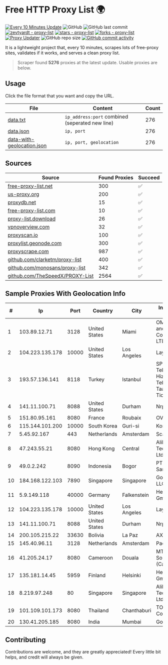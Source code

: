 
# Free HTTP Proxy List 🌍

[![Every 10 Minutes Update](https://github.com/mertguvencli/http-proxy-list/actions/workflows/main.yml/badge.svg?branch=main)](https://github.com/mertguvencli/http-proxy-list/actions/workflows/main.yml)
![GitHub](https://img.shields.io/github/license/mertguvencli/http-proxy-list)
![GitHub last commit](https://img.shields.io/github/last-commit/mertguvencli/http-proxy-list)
[![zevtyardt - proxy-list](https://img.shields.io/static/v1?label=zevtyardt&message=proxy-list&color=blue&logo=github)](https://github.com/zevtyardt/proxy-list "Go to GitHub repo")
[![stars - proxy-list](https://img.shields.io/github/stars/zevtyardt/proxy-list?style=social)](https://github.com/zevtyardt/proxy-list)
[![forks - proxy-list](https://img.shields.io/github/forks/zevtyardt/proxy-list?style=social)](https://github.com/zevtyardt/proxy-list)
[![Proxy Updater](https://github.com/zevtyardt/proxy-list/workflows/Proxy%20Updater/badge.svg)](https://github.com/zevtyardt/proxy-list/actions?query=workflow:"Proxy+Updater")
![GitHub repo size](https://img.shields.io/github/repo-size/zevtyardt/proxy-list)
[![GitHub commit activity](https://img.shields.io/github/commit-activity/m/zevtyardt/proxy-list?logo=commits)](https://github.com/zevtyardt/proxy-list/commits/main)

It is a lightweight project that, every 10 minutes, scrapes lots of free-proxy sites, validates if it works, and serves a clean proxy list.

> Scraper found **5276** proxies at the latest update. Usable proxies are below.

## Usage

Click the file format that you want and copy the URL.

|File|Content|Count|
|----|-------|-----|
|[data.txt](https://raw.githubusercontent.com/mertguvencli/http-proxy-list/main/proxy-list/data.txt)|`ip_address:port` combined (seperated new line)|276|
|[data.json](https://raw.githubusercontent.com/mertguvencli/http-proxy-list/main/proxy-list/data.json)|`ip, port`|276|
|[data-with-geolocation.json](https://raw.githubusercontent.com/mertguvencli/http-proxy-list/main/proxy-list/data-with-geolocation.json)|`ip, port, geolocation`|276|

## Sources

|Source|Found Proxies|Succeed|
|------|-------------|-------|
|[free-proxy-list.net](https://free-proxy-list.net)|300|✅|
|[us-proxy.org](https://www.us-proxy.org)|200|✅|
|[proxydb.net](http://proxydb.net)|15|✅|
|[free-proxy-list.com](https://free-proxy-list.com/?page=&port=&type%5B%5D=http&type%5B%5D=https&up_time=0&search=Search)|10|✅|
|[proxy-list.download](https://www.proxy-list.download/HTTP)|26|✅|
|[vpnoverview.com](https://vpnoverview.com/privacy/anonymous-browsing/free-proxy-servers)|32|✅|
|[proxyscan.io](https://www.proxyscan.io)|100|✅|
|[proxylist.geonode.com](https://proxylist.geonode.com/api/proxy-list?limit=300&page=1&sort_by=lastChecked&sort_type=desc&protocols=http,https)|300|✅|
|[proxyscrape.com](https://api.proxyscrape.com/v2/?request=displayproxies&protocol=http&timeout=10000&country=all&ssl=all&anonymity=all)|987|✅|
|[github.com/clarketm/proxy-list](https://raw.githubusercontent.com/clarketm/proxy-list/master/proxy-list-raw.txt)|400|✅|
|[github.com/monosans/proxy-list](https://raw.githubusercontent.com/monosans/proxy-list/main/proxies/http.txt)|342|✅|
|[github.com/TheSpeedX/PROXY-List](https://raw.githubusercontent.com/TheSpeedX/PROXY-List/master/http.txt)|2564|✅|


## Sample Proxies With Geolocation Info

|#|Ip|Port|Country|City|Internet Service Provider|
|-|--|----|-------|----|-------------------------|
|1|103.89.12.71|3128|United States|Miami|OMC Computers and Communications LTD|
|2|104.223.135.178|10000|United States|Los Angeles|LayerHost|
|3|193.57.136.141|8118|Turkey|Istanbul|SPDNet Telekomunikasyon Hizmetleri Bilgi Teknolojileri Taahhut Sanayi Ve Ticare|
|4|141.11.100.71|8088|United States|Durham|Nrp Network LLC|
|5|151.80.95.161|8080|France|Roubaix|OVH SAS|
|6|115.144.101.200|10000|South Korea|Guri-si|Korea Telecom|
|7|5.45.92.167|443|Netherlands|Amsterdam|Scalaxy B.V.|
|8|47.243.55.21|8080|Hong Kong|Central|Alibaba (US) Technology Co., Ltd.|
|9|49.0.2.242|8090|Indonesia|Bogor|PT Usaha Adi Sanggoro|
|10|184.168.122.103|7890|Singapore|Singapore|GoDaddy.com, LLC|
|11|5.9.149.118|40000|Germany|Falkenstein|Hetzner Online GmbH|
|12|104.223.135.178|10000|United States|Los Angeles|LayerHost|
|13|141.11.100.71|8088|United States|Durham|Nrp Network LLC|
|14|200.105.215.22|33630|Bolivia|La Paz|AXS Bolivia S. A.|
|15|145.40.96.11|3128|Netherlands|Amsterdam|Packet Host, Inc.|
|16|41.205.24.17|8080|Cameroon|Douala|MTN Network Solutions (Cameroon)|
|17|135.181.14.45|5959|Finland|Helsinki|Hetzner Online GmbH|
|18|8.219.97.248|80|Singapore|Singapore|Alibaba (US) Technology Co., Ltd.|
|19|101.109.101.173|8080|Thailand|Chanthaburi|TOT Public Company Limited|
|20|130.41.205.185|8080|India|Mumbai|Google LLC|



## Contributing

Contributions are welcome, and they are greatly appreciated! Every
little bit helps, and credit will always be given.

